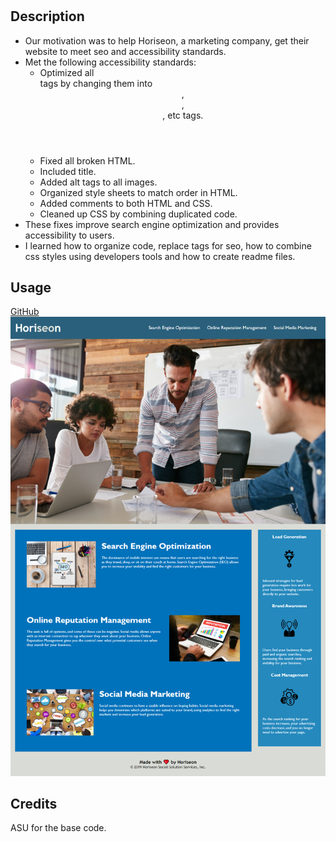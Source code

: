 # <Horiseon Challenge>
## Description
- Our motivation was to help Horiseon, a marketing company, get their website to meet seo and accessibility standards.
- Met the following accessibility standards:
    - Optimized all <div> tags by changing them into <header>, <section>, <footer>, etc tags.
    - Fixed all broken HTML.
    - Included title.
    - Added alt tags to all images.
    - Organized style sheets to match order in HTML.
    - Added comments to both HTML and CSS.
    - Cleaned up CSS by combining duplicated code.
- These fixes improve search engine optimization and provides accessibility to users.
- I learned how to organize code, replace tags for seo, how to combine css styles using developers tools and how to create readme files. 
## Usage
[GitHub](https://github.com/HaileyThomas/horiseon-challenge)
![screenshot](./assets/images/screenshot.png)
## Credits
ASU for the base code.